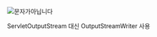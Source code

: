 ![문자가아닙니다](https://github.com/7ahyeon/error-resolving/assets/107123698/f401716d-036d-42bf-b15a-554ea2f714f9)

ServletOutputStream 대신 OutputStreamWriter 사용
